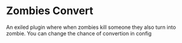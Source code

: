 # Zombies Convert
An exiled plugin where when zombies kill someone they also turn into zombie. You can change the chance of convertion in config

